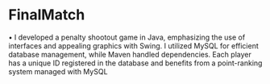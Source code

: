 # FinalMatch

• I developed a penalty shootout game in Java, emphasizing the use of interfaces and appealing graphics with Swing. I utilized MySQL for efficient database management, while Maven handled dependencies. Each player has a unique
ID registered in the database and benefits from a point-ranking system managed with MySQL
